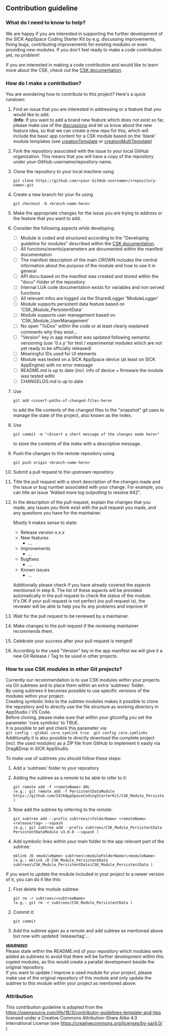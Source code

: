 ## Contribution guideline

### What do I need to know to help?

We are happy if you are interested in supporting the further development of the SICK AppSpace Coding Starter Kit by e.g. discussing improvements, fixing bugs, contributing improvements for existing modules or even providing new modules. 
If you don't feel ready to make a code contribution yet, no problem!

If you are interested in making a code contribution and would like to learn more about the CSK, check out the [CSK documentation](https://github.com/SICKAppSpaceCodingStarterKit/.github/blob/main/docu/SICKAppSpaceCodingStarterKit_Documentation.md).

### How do I make a contribution?

You are wondering how to contribute to this project? Here's a quick rundown:

1. Find an issue that you are interested in addressing or a feature that you would like to add.  
(**Info**: If you want to add a brand new feature which does not exist so far, please make use of the [discussions](https://github.com/SICKAppSpaceCodingStarterKit/.github/discussions/new?category=ideas) and let us know about the new feature idea, so that we can create a new repo for this, which will include the basic app content for a CSK module based on the 'blank' module templates (see [creationTemplate](https://github.com/SICKAppSpaceCodingStarterKit/csk_module_creationtemplate) or [creationMultiTemplate](https://github.com/SICKAppSpaceCodingStarterKit/csk_module_creationmultitemplate))
2. Fork the repository associated with the issue to your local GitHub organization. This means that you will have a copy of the repository under your-GitHub-username/repository-name.
3. Clone the repository to your local machine using
    ```
    git clone https://github.com/<your-GitHub-username>/<repository-name>.git
    ```
4. Create a new branch for your fix using
    ```
    git checkout -b <branch-name-here>
    ```
5. Make the appropriate changes for the issue you are trying to address or the feature that you want to add.
6. Consider the following aspects while developing:
    - [ ] Module is coded and structured according to the "Developing guideline for modules" described within the [CSK documentation](https://github.com/SICKAppSpaceCodingStarterKit/.github/blob/main/docu/SICKAppSpaceCodingStarterKit_Documentation.md).
    - [ ] All functions/events/parameters are documented within the manifest documentation
    - [ ] The manifest description of the main CROWN includes the central information about the purpose of the module and how to use it in general
    - [ ] API docu based on the manifest was created and stored within the "docu"-folder of the repository
    - [ ] Internal LUA code documentation exists for variables and non served functions
    - [ ] All relevant infos are logged via the SharedLogger 'ModuleLogger'
    - [ ] Module supports persistent data feature based on 'CSK_Module_PersistentData'
    - [ ] Module supports user management based on 'CSK_Module_UserManagement'
    - [ ] No open "ToDos" within the code or at least clearly explained comments why they exist...
    - [ ] "Version" key in app manifest was updated following semantic versioning (use '0.x.y' for test / experimental modules which are not yet ready to be officially released)
    - [ ] Meaningful IDs used for UI elements
    - [ ] Module was tested on a SICK AppSpace device (at least on SICK AppEngine) with no error message
    - [ ] README.md is up to date (incl. info of device + firmware the module was tested with)
    - [ ] CHANGELOG.md is up to date
7. Use
    ```
    git add <insert-paths-of-changed-files-here>
    ```
    to add the file contents of the changed files to the "snapshot" git uses to manage the state of the project, also known as the index.
8. Use
    ```
    git commit -m "<Insert a short message of the changes made here>"
    ```
    to store the contents of the index with a descriptive message.
9. Push the changes to the remote repository using
    ```
    git push origin <branch-name-here>
    ```
10. Submit a pull request to the upstream repository.
11. Title the pull request with a short description of the changes made and the issue or bug number associated with your change. For example, you can title an issue "Added more log outputting to resolve #42".
12. In the description of the pull request, explain the changes that you made, any issues you think exist with the pull request you made, and any questions you have for the maintainer.

    Mostly it makes sense to state:
    - Release version x.x.x
    - New features
      - ...
    - Improvements
      - ...
    - Bugfixes
      - ...
    - Known issues
      - ...

    Additionally please check if you have already covered the aspects mentioned in step 6. The list of these aspects will be provided automatically in the pull request to check the status of the module.  
    It's OK if your pull request is not perfect (no pull request is), the reviewer will be able to help you fix any problems and improve it!
13. Wait for the pull request to be reviewed by a maintainer.
14. Make changes to the pull request if the reviewing maintainer recommends them.
15. Celebrate your success after your pull request is merged!
16. According to the used "Version" key in the app manifest we will give it a new Git Release / Tag to be used in other projects.

### How to use CSK modules in other Git projects?

Currently our recommendation is to use CSK modules within your projects via Git subtrees and to place them within an extra 'subtrees' folder.  
By using subtrees it becomes possible to use specific versions of the modules within your project.  
Creating symbolic links to the subtree modules makes it possible to clone the repository and to directly use the file structure as working directory in AppStudio / VS Code.  
Before cloning, please make sure that within your gitconfig you set the parameter 'core.symlinks' to TRUE.  
It is possible to set and check this parameter via:  
    ```
	git config --global core.symlink true 
    git config core.symlinks  
    ```
Additionally it is also possible to directly download the complete project (incl. the used modules) as a ZIP file from GitHub to implement it easily via Drag&Drop in SICK AppStudio.  

To make use of subtrees you should follow these steps:  

1. Add a 'subtrees' folder to your repository

2. Adding the subtree as a remote to be able to refer to it:  
    ```
    git remote add -f <remoteName> URL  
    (e.g.: git remote add -f PersistentDataModule https://github.com/SICKAppSpaceCodingStarterKit/CSK_Module_PersistentData )
    ```
3. Now add the subtree by referring to the remote:  
    ```
    git subtree add --prefix subtrees/<folderName> <remoteName> <release/tag> --squash  
    (e.g.: git subtree add --prefix subtrees/CSK_Module_PersistentData PersistentDataModule v3.0.0 --squash )
    ```
	
4. Add symbolic links within your main folder to the app relevant part of the subtree:
    ```
	mklink /D <moduleName> subtrees\<moduleFolderName>\<moduleName>  
    (e.g.: mklink /D CSK_Module_PersistentData subtrees\CSK_Module_PersistentData\CSK_Module_PersistentData )  
    ```
    
If you want to update the module included in your project to a newer version of it, you can do it like this:

1. First delete the module subtree:  
    ```
    git rm -r subtrees/<subtreeName>
    (e.g.: git rm -r subtrees/CSK_Module_PersistentData )
    ```
2. Commit it:  
    ```
    git commit
    ```
3. Add the subtree again as a remote and add subtree as mentioned above but now with updated 'release/tag'...  

***WARNING***  
Please state within the README.md of your repository which modules were added as subtrees to avoid that there will be further development within this copied modules, as this would create a parallel development beside the original repository.  
If you want to update / improve a used module for your project, please make use of the original repository of this module and only update the subtree to this module within your project as mentioned above.

### Attribution

This contribution guideline is adapted from the https://opensource.com/life/16/3/contributor-guidelines-template-and-tips licensed under a Creative Commons Attribution-Share Alike 4.0 International License (see https://creativecommons.org/licenses/by-sa/4.0/ )
